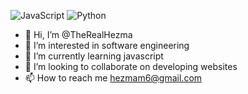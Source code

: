 ![JavaScript](https://img.shields.io/badge/Code-JavaScript-informational?style=flat&logo=javascript&color=F7DF1E)
![Python](https://img.shields.io/badge/Code-Python-informational?style=flat&logo=python&color=3776AB)
- 👋 Hi, I’m @TheRealHezma
- 👀 I’m interested in software engineering
- 🌱 I’m currently learning javascript
- 💞️ I’m looking to collaborate on developing websites
- 📫 How to reach me hezmam6@gmail.com

<!---
TheRealHezma/TheRealHezma is a ✨ special ✨ repository because its `README.md` (this file) appears on your GitHub profile.
You can click the Preview link to take a look at your changes.
--->
